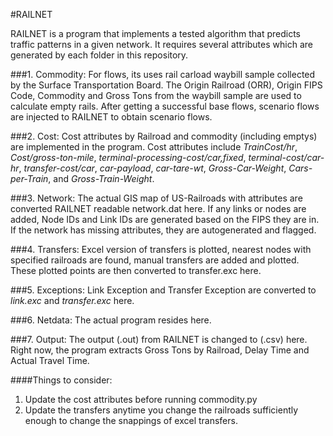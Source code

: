 #RAILNET

RAILNET is a program that implements a tested algorithm that predicts traffic patterns in a given network.
It requires several attributes which are generated by each folder in this repository.

###1. Commodity:
For flows, its uses rail carload waybill sample collected by the Surface Transportation Board.
The Origin Railroad (ORR), Origin FIPS Code, Commodity and Gross Tons from the waybill sample 
are used to calculate empty rails.
After getting a successful base flows, scenario flows are injected to RAILNET to obtain scenario flows. 

###2. Cost:
Cost attributes by Railroad and commodity (including emptys) are implemented in the program.
Cost attributes include 
*TrainCost/hr*,
*Cost/gross-ton-mile*,
*terminal-processing-cost/car,fixed*,
*terminal-cost/car-hr*,
*transfer-cost/car*,
*car-payload*,
*car-tare-wt*,
*Gross-Car-Weight*,
*Cars-per-Train*, and
*Gross-Train-Weight*.

###3. Network:
The actual GIS map of US-Railroads with attributes are converted RAILNET readable 
network.dat here. If any links or nodes are added, Node IDs and Link IDs are generated
based on the FIPS they are in. If the network has missing attributes, they are
autogenerated and flagged.

###4. Transfers:
Excel version of transfers is plotted, nearest nodes with specified railroads are found, manual
transfers are added and plotted. These plotted points are then converted to transfer.exc here.

###5. Exceptions:
Link Exception and Transfer Exception are converted to *link.exc* and *transfer.exc* here.

###6. Netdata:
The actual program resides here. 

###7. Output:
The output (.out) from RAILNET is changed to (.csv) here. Right now, the program 
extracts Gross Tons by Railroad, Delay Time and Actual Travel Time.



####Things to consider:
1. Update the cost attributes before running commodity.py
2. Update the transfers anytime you change the railroads sufficiently enough to change
the snappings of excel transfers.
